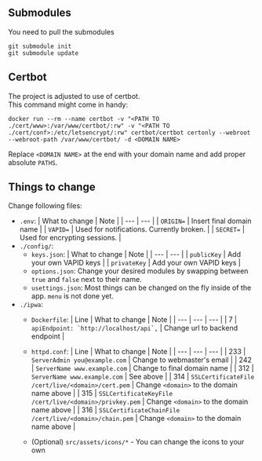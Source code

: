## Submodules
You need to pull the submodules
```
git submodule init
git submodule update
```

## Certbot
The project is adjusted to use of certbot.  
This command might come in handy:  
```
docker run --rm --name certbot -v "<PATH TO ./cert/www>:/var/www/certbot/:rw" -v "<PATH TO ./cert/conf>:/etc/letsencrypt/:rw" certbot/certbot certonly --webroot --webroot-path /var/www/certbot/ -d <DOMAIN NAME>
```
Replace `<DOMAIN NAME>` at the end with your domain name and add proper absolute `PATHS`.

## Things to change
Change following files:
- `.env`:
    | What to change | Note |
    | --- | --- |
    | `ORIGIN=` | Insert final domain name |
    | `VAPID=` | Used for notifications. Currently broken. |
    | `SECRET=` | Used for encrypting sessions. |
- `./config/`:
    - `keys.json`:
        | What to change | Note |
        | --- | --- |
        | `publicKey` | Add your own VAPID keys |
        | `privateKey` | Add your own VAPID keys |
    - `options.json`:
        Change your desired modules by swapping between `true` and `false` next to their name.
    - `usettings.json`:
        Most things can be changed on the fly inside of the app. `menu` is not done yet.
- `./ipwa`:
    - `Dockerfile`:
        | Line | What to change | Note |
        | --- | --- | --- |
        | 7 | ``apiEndpoint: `http://localhost/api`,`` | Change url to backend endpoint |

    - `httpd.conf`:
        | Line | What to change | Note |
        | --- | --- | --- |
        | 233 | `ServerAdmin you@example.com` | Change to webmaster's email |
        | 242 | `ServerName www.example.com` | Change to final domain name |
        | 312 | `ServerName www.example.com` | See above |
        | 314 | `SSLCertificateFile /cert/live/<domain>/cert.pem` | Change `<domain>` to the domain name above |
        | 315 | `SSLCertificateKeyFile /cert/live/<domain>/privkey.pem` | Change `<domain>` to the domain name above |
        | 316 | `SSLCertificateChainFile /cert/live/<domain>/chain.pem` | Change `<domain>` to the domain name above |
    - (Optional) `src/assets/icons/*` - You can change the icons to your own 
